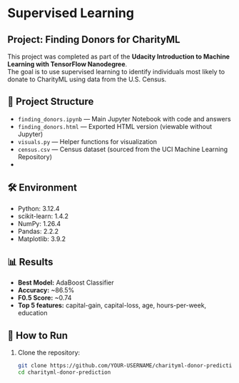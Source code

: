 # Supervised Learning
## Project: Finding Donors for CharityML


This project was completed as part of the **Udacity Introduction to Machine Learning with TensorFlow Nanodegree**.  
The goal is to use supervised learning to identify individuals most likely to donate to CharityML using data from the U.S. Census.

## 📂 Project Structure
- `finding_donors.ipynb` — Main Jupyter Notebook with code and answers  
- `finding_donors.html` — Exported HTML version (viewable without Jupyter)  
- `visuals.py` — Helper functions for visualization  
- `census.csv` — Census dataset (sourced from the UCI Machine Learning Repository)
- 
## 🛠 Environment
- Python: 3.12.4  
- scikit-learn: 1.4.2  
- NumPy: 1.26.4  
- Pandas: 2.2.2  
- Matplotlib: 3.9.2  

## 📊 Results
- **Best Model:** AdaBoost Classifier  
- **Accuracy:** ~86.5%  
- **F0.5 Score:** ~0.74  
- **Top 5 features:** capital-gain, capital-loss, age, hours-per-week, education  

## 🚀 How to Run
1. Clone the repository:
   ```bash
   git clone https://github.com/YOUR-USERNAME/charityml-donor-prediction.git
   cd charityml-donor-prediction

